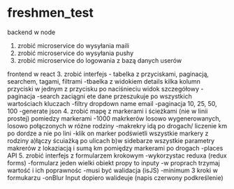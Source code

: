# freshmen_test


backend w node
1. zrobić microservice do wysyłania maili  
2. zrobić microservice do wysyłania pushy  
3. zrobić microservice do logowania z bazą danych userów



frontend w react
3. zrobić interfejs - tabelka z przyciskami, paginacją, searchem, tagami, filtrami
-tbaelka z widokiem details kilka kolumn przyciski w jednym z przycisku po naciśnieciu widok szczegółowy 
-paginacja 
-search zaciągni ete dane przeszukuje po wszystkich wartościach kluczach
-filtry dropdown name email 
-paginacja 10, 25, 50, 100
-generate json
4. zrobić mapę z markerami i ścieżkami (nie w linii prostej) pomiedzy markerami
-1000 makrkerów losowo wygenerowanych, losowo połączonych w różne rodziny
-makrekry idą po drogach/ liczenie km po dordze a nie po lini 
-klik on marker  podświetli wszystkie markery z rodziny 
a)łączy ścuiażką po ulicach
b)w sidebarze wszystkie parametry makrerów z lokaziacją i sumą km pomiędzy markerami po drogach
-places API
5. zrobić interfejs z formularzem krokowym
-wykorzystac reduxa (redux forms)
-formularz jeden wielki obiekt propy to inputy
-w proprach trzymaj wartość i ich poprawnośc 
-musi być walidacja (isJS)
-minimum 3 kroki w formukarzu 
-onBlur Input dopiero walideuje (napis czerwony podkreślenie)

